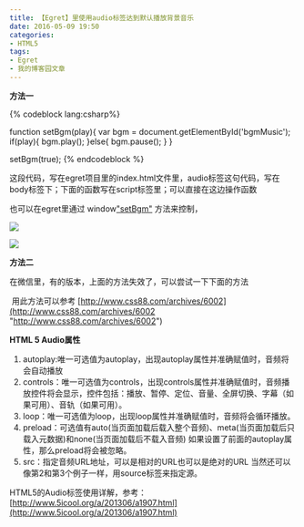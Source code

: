 ```yaml
---
title: 【Egret】里使用audio标签达到默认播放背景音乐
date: 2016-05-09 19:50
categories:
- HTML5
tags:
- Egret
- 我的博客园文章
---
```


**方法一**

{% codeblock lang:csharp%}
<audio id="bgmMusic" style="position:absolute;" src="resource/assets/Sound/load.mp3?v=<?=$ver?>" autoplay='autoplay' loop="loop">你的浏览器不支持audio标签。</audio>  

function setBgm(play){
    var bgm = document.getElementById('bgmMusic');
    if(play){
        bgm.play();
    }else{
        bgm.pause();
    }
}

setBgm(true);
{% endcodeblock %}

这段代码，写在egret项目里的index.html文件里，audio标签这句代码，写在body标签下；下面的函数写在script标签里；可以直接在这边操作函数

也可以在egret里通过 window["setBgm"](true) 方法来控制，

![](http://img.blog.csdn.net/20160510103014585?watermark/2/text/aHR0cDovL2Jsb2cuY3Nkbi5uZXQv/font/5a6L5L2T/fontsize/400/fill/I0JBQkFCMA==/dissolve/70/gravity/Center)

![](http://img.blog.csdn.net/20160510103109049?watermark/2/text/aHR0cDovL2Jsb2cuY3Nkbi5uZXQv/font/5a6L5L2T/fontsize/400/fill/I0JBQkFCMA==/dissolve/70/gravity/Center)

**方法二**

在微信里，有的版本，上面的方法失效了，可以尝试一下下面的方法

  <script src="http://res.wx.qq.com/open/js/jweixin-1.0.0.js"></script>
  <script>
     <span style="color: #008000">//</span><span style="color: #008000">一般情况下，这样就可以自动播放了，但是一些奇葩iPhone机不可以</span>
     document.getElementById('media'<span style="color: #000000">).play();
    </span><span style="color: #008000">//</span><span style="color: #008000">必须在微信Weixin JSAPI的WeixinJSBridgeReady才能生效</span>
    document.addEventListener("WeixinJSBridgeReady", <span style="color: #0000ff">function</span><span style="color: #000000"> () {
        document.getElementById(</span>'media'<span style="color: #000000">).play()
     
    }, </span><span style="color: #0000ff">false</span><span style="color: #000000">);
  </span></script>

 用此方法可以参考 [http://www.css88.com/archives/6002](http://www.css88.com/archives/6002 "http://www.css88.com/archives/6002")

**HTML 5 Audio属性**

1.  autoplay:唯一可选值为autoplay，出现autoplay属性并准确赋值时，音频将会自动播放
2.  controls：唯一可选值为controls，出现controls属性并准确赋值时，音频播放控件将会显示，控件包括：播放、暂停、定位、音量、全屏切换、字幕（如果可用）、音轨（如果可用）。
3.  loop：唯一可选值为loop，出现loop属性并准确赋值时，音频将会循环播放。
4.  preload：可选值有auto(当页面加载后载入整个音频)、meta(当页面加载后只载入元数据)和none(当页面加载后不载入音频) 如果设置了前面的autoplay属性，那么preload将会被忽略。
5.  src：指定音频URL地址，可以是相对的URL也可以是绝对的URL 当然还可以像第2和第3个例子一样，用source标签来指定源。


HTML5的Audio标签使用详解，参考：[http://www.5icool.org/a/201306/a1907.html](http://www.5icool.org/a/201306/a1907.html)  


<div style="top: 0px"> 
<div style="top: 0px"> 


</div></div>